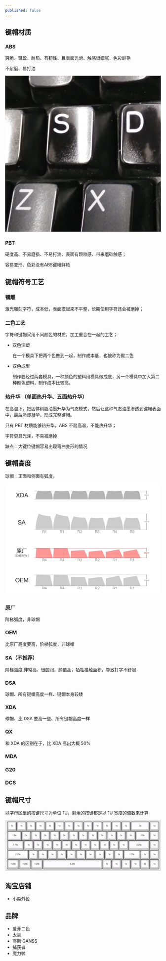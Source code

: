```yaml
---
published: false
---
```

## 键帽材质
### ABS
 爽脆、轻盈、耐热、有韧性、且表面光滑、触感很细腻，色彩鲜艳

 不耐磨、易打油

 ![打油](https://raw.githubusercontent.com/ooftf/Material/master/img/blog/1633853435(1).png)

### PBT
硬度高、不易磨损、不易打油、表面有颗粒感、带来磨砂触感；

容易变形、色彩没有ABS键帽鲜艳
## 键帽符号工艺
### 镭雕

激光雕刻字符，成本低，表面摸起来不平整，长期使用字符还会被磨掉；

### 二色工艺
字符和键帽采用不同颜色的材质，加工重合在一起的工艺；


* 双色注塑
  
  在一个模具下把两个色做到一起，制作成本低，也被称为假二色

* 双色成型

  制作要经过两套模具，一种颜色的塑料用模具做成底，另一个模具中加入第二种颜色塑料，制作成本比较高。


### 热升华 （单面热升华、五面热升华）

在高温下，把固体树脂油墨升华为气态模式，然后让这种气态油墨渗透到键帽表面中，最后冷却凝华，形成完整键帽。

只有 PBT 材质能够热升华，ABS 不耐高温，不能热升华；

字符更具光泽，不易被磨掉

缺点：大键位键帽容易出现弯曲变形的情况


## 键帽高度

球帽：正面和侧面有弧度。

![](https://raw.githubusercontent.com/ooftf/Material/master/img/blog/1633858441(1).png)

### 原厂

阶梯弧度，非球帽

### OEM

比原厂高度要高，阶梯弧度，非球帽

### SA（不推荐）

阶梯弧度,非常高、很圆润，颜值高，牺牲接触面积，导致打字不舒服

### DSA

球帽、所有键帽高度一样、键帽本身较矮

### XDA

球帽、比 DSA 要高一些、所有键帽高度一样

### QX 

和 XDA 的区别在于，比 XDA 高出大概 50% 

### MDA 

### G20
### DCS


## 键帽尺寸

以字母区里的按键尺寸为单位 1U，剩余的按键都是以 1U 宽度的倍数来计算

![](https://raw.githubusercontent.com/ooftf/Material/master/img/blog/1633855200(1).png)


## 淘宝店铺

* 小淼外设

## 品牌
* 爱菲二色
* 太豪
* 高斯 GANSS
* 捕获者
* 魔力鸭
